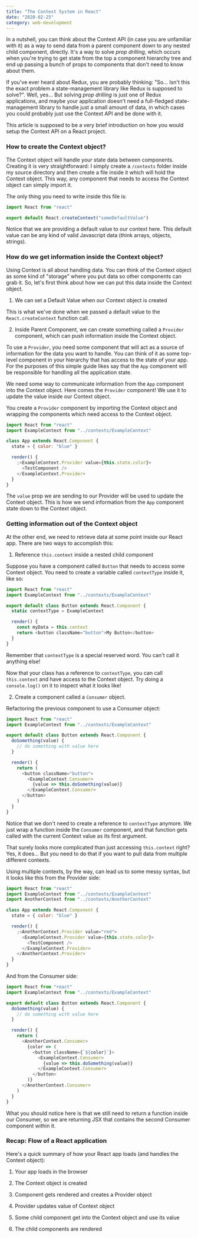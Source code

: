 ```yaml
---
title: "The Context System in React"
date: "2020-02-25"
category: web-development
---
```


In a nutshell, you can think about the Context API (in case you are unfamiliar with it) as a way to send data from a parent component down to any
nested child component, directly. It's a way to solve _prop drilling_, which occurs when you're trying to get state from the top a component hierarchy tree and end up passing a bunch of props to components that don't need to know about them.

If you've ever heard about Redux, you are probably thinking: "So... Isn't this the exact problem a state-management library like Redux is supposed to solve?".
Well, yes... But solving _prop drilling_ is just one of Redux applications, and maybe your application doesn't need a full-fledged state-management library
to handle just a small amount of data, in which cases you could probably just use the Context API and be done with it.

This article is supposed to be a very brief introduction on how you would setup the Context API on a React project.

### How to create the Context object?

The Context object will handle your state data between components. Creating it is very straightforward: I simply create a `/contexts` folder inside my source directory and then create a file inside it which will hold the Context object. This way, any component that needs to access the Context object can simply import it.

The only thing you need to write inside this file is:

```javascript
import React from "react"

export default React.createContext("someDefaultValue")
```

Notice that we are providing a default value to our context here. This default value can be any kind of valid Javascript data (think arrays, objects, strings).

### How do we get information inside the Context object?

Using Context is all about handling data. You can think of the Context object as some kind of "storage" where you put data so other components can grab it. So, let's first think about how we can put this data inside the Context object.

1. We can set a Default Value when our Context object is created

This is what we've done when we passed a default value to the `React.createContext` function call.

2. Inside Parent Component, we can create something called a `Provider` component, which can push information inside the Context object.

To use a `Provider`, you need some component that will act as a source of information for the data you want to handle. You can think of it as some
top-level component in your hierarchy that has access to the state of your app. For the purposes of this simple guide likes say that the `App` component
will be responsible for handling all the application state.

We need some way to communicate information from the `App` component into the Context object. Here comes the `Provider` component! We use it to update the value
inside our Context object.

You create a `Provider` component by importing the Context object and wrapping the components which need access to the Context object.

```javascript
import React from "react"
import ExampleContext from "../contexts/ExampleContext"

class App extends React.Component {
  state = { color: "blue" }

  render() {
    ;<ExampleContext.Provider value={this.state.color}>
      <TestComponent />
    </ExampleContext.Provider>
  }
}
```

The `value` prop we are sending to our Provider will be used to update the Context object. This is how we send information from the `App` component state down to the
Context object.

### Getting information out of the Context object

At the other end, we need to retrieve data at some point inside our React app. There are two ways to accomplish this:

1. Reference `this.context` inside a nested child component

Suppose you have a component called `Button` that needs to access some Context object. You need to create a variable called `contextType` inside it, like so:

```javascript
import React from "react"
import ExampleContext from "../contexts/ExampleContext"

export default class Button extends React.Component {
  static contextType = ExampleContext

  render() {
    const myData = this.context
    return <button className="button">My Button</button>
  }
}
```

Remember that `contextType` is a special reserved word. You can't call it anything else!

Now that your class has a reference to `contextType`, you can call `this.context` and have access to the Context object. Try doing a `console.log()` on it to inspect what it looks like!

2. Create a component called a `Consumer` object.

Refactoring the previous component to use a Consumer object:

```javascript
import React from "react"
import ExampleContext from "../contexts/ExampleContext"

export default class Button extends React.Component {
  doSomething(value) {
    // do something with value here
  }

  render() {
    return (
      <button className="button">
        <ExampleContext.Consumer>
          {value => this.doSomething(value)}
        </ExampleContext.Consumer>
      </button>
    )
  }
}
```

Notice that we don't need to create a reference to `contextType` anymore. We just wrap a function inside the `Consumer` component, and that function gets called with the current Context value as its first argument.

That surely looks more complicated than just accessing `this.context` right? Yes, it does... But you need to do that if you want to pull data from multiple different contexts.

Using multiple contexts, by the way, can lead us to some messy syntax, but it looks like this from the Provider side:

```javascript
import React from "react"
import ExampleContext from "../contexts/ExampleContext"
import AnotherContext from "../contexts/AnotherContext"

class App extends React.Component {
  state = { color: "blue" }

  render() {
    ;<AnotherContext.Provider value="red">
      <ExampleContext.Provider value={this.state.color}>
        <TestComponent />
      </ExampleContext.Provider>
    </AnotherContext.Provider>
  }
}
```

And from the Consumer side:

```javascript
import React from "react"
import ExampleContext from "../contexts/ExampleContext"

export default class Button extends React.Component {
  doSomething(value) {
    // do something with value here
  }

  render() {
    return (
      <AnotherContext.Consumer>
        {color => (
          <button className={`${color}`}>
            <ExampleContext.Consumer>
              {value => this.doSomething(value)}
            </ExampleContext.Consumer>
          </button>
        )}
      </AnotherContext.Consumer>
    )
  }
}
```

What you should notice here is that we still need to return a function inside our Consumer, so we are returning JSX that contains the second Consumer component within it.

### Recap: Flow of a React application

Here's a quick summary of how your React app loads (and handles the Context object):

1. Your app loads in the browser

2. The Context object is created

3. Component gets rendered and creates a Provider object

4. Provider updates value of Context object

5. Some child component get into the Context object and use its value

6. The child components are rendered
